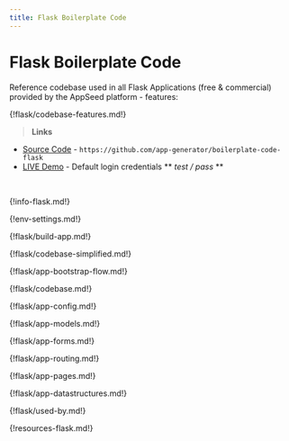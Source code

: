 ```yaml
---
title: Flask Boilerplate Code
---
```


# Flask Boilerplate Code

Reference codebase used in all Flask Applications (free & commercial) provided by the AppSeed platform - features:

{!flask/codebase-features.md!}

> **Links**

- [Source Code](https://github.com/app-generator/boilerplate-code-flask) - `https://github.com/app-generator/boilerplate-code-flask`
- [LIVE Demo](https://boilerplate-code-flask.appseed.us/) - Default login credentials ** *test / pass* **

<br />

{!info-flask.md!}

{!env-settings.md!}

{!flask/build-app.md!}

{!flask/codebase-simplified.md!}

{!flask/app-bootstrap-flow.md!}

{!flask/codebase.md!}

{!flask/app-config.md!}

{!flask/app-models.md!}

{!flask/app-forms.md!}

{!flask/app-routing.md!}

{!flask/app-pages.md!}

{!flask/app-datastructures.md!}

{!flask/used-by.md!}

{!resources-flask.md!}
